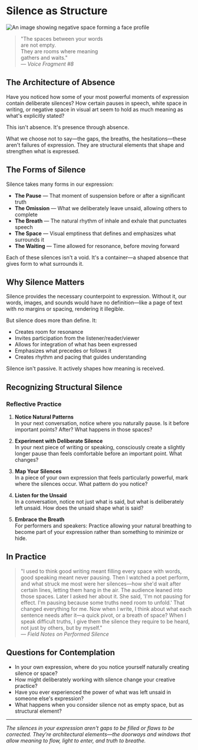 # Silence as Structure

![An image showing negative space forming a face profile](https://github.com/user-attachments/assets/placeholder-silence.jpg)

> "The spaces between your words  
> are not empty.  
> They are rooms where meaning  
> gathers and waits."  
> — *Voice Fragment #8*

## The Architecture of Absence

Have you noticed how some of your most powerful moments of expression contain deliberate silences? How certain pauses in speech, white space in writing, or negative space in visual art seem to hold as much meaning as what's explicitly stated?

This isn't absence. It's presence through absence.

What we choose not to say—the gaps, the breaths, the hesitations—these aren't failures of expression. They are structural elements that shape and strengthen what is expressed.

## The Forms of Silence

Silence takes many forms in our expression:

- **The Pause** — That moment of suspension before or after a significant truth
- **The Omission** — What we deliberately leave unsaid, allowing others to complete
- **The Breath** — The natural rhythm of inhale and exhale that punctuates speech
- **The Space** — Visual emptiness that defines and emphasizes what surrounds it
- **The Waiting** — Time allowed for resonance, before moving forward

Each of these silences isn't a void. It's a container—a shaped absence that gives form to what surrounds it.

## Why Silence Matters

Silence provides the necessary counterpoint to expression. Without it, our words, images, and sounds would have no definition—like a page of text with no margins or spacing, rendering it illegible.

But silence does more than define. It:

- Creates room for resonance
- Invites participation from the listener/reader/viewer
- Allows for integration of what has been expressed
- Emphasizes what precedes or follows it
- Creates rhythm and pacing that guides understanding

Silence isn't passive. It actively shapes how meaning is received.

## Recognizing Structural Silence

### Reflective Practice

1. **Notice Natural Patterns**  
   In your next conversation, notice where you naturally pause. Is it before important points? After? What happens in those spaces?

2. **Experiment with Deliberate Silence**  
   In your next piece of writing or speaking, consciously create a slightly longer pause than feels comfortable before an important point. What changes?

3. **Map Your Silences**  
   In a piece of your own expression that feels particularly powerful, mark where the silences occur. What pattern do you notice?

4. **Listen for the Unsaid**  
   In a conversation, notice not just what is said, but what is deliberately left unsaid. How does the unsaid shape what is said?

5. **Embrace the Breath**  
   For performers and speakers: Practice allowing your natural breathing to become part of your expression rather than something to minimize or hide.

## In Practice

> "I used to think good writing meant filling every space with words, good speaking meant never pausing. Then I watched a poet perform, and what struck me most were her silences—how she'd wait after certain lines, letting them hang in the air. The audience leaned into those spaces. Later I asked her about it. She said, 'I'm not pausing for effect. I'm pausing because some truths need room to unfold.' That changed everything for me. Now when I write, I think about what each sentence needs after it—a quick pivot, or a breath of space? When I speak difficult truths, I give them the silence they require to be heard, not just by others, but by myself."  
> — *Field Notes on Performed Silence*

## Questions for Contemplation

- In your own expression, where do you notice yourself naturally creating silence or space?
- How might deliberately working with silence change your creative practice?
- Have you ever experienced the power of what was left unsaid in someone else's expression?
- What happens when you consider silence not as empty space, but as structural element?

---

*The silences in your expression aren't gaps to be filled or flaws to be corrected. They're architectural elements—the doorways and windows that allow meaning to flow, light to enter, and truth to breathe.*
